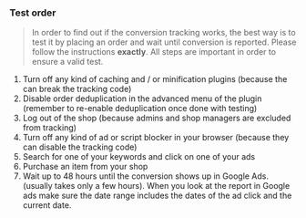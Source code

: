 ### Test order

> In order to find out if the conversion tracking works, the best way is to test it by placing an order and wait until conversion is reported. Please follow the instructions **exactly**. All steps are important in order to ensure a valid test. 

1. Turn off any kind of caching and / or minification plugins (because the can break the tracking code) 
2. Disable order deduplication in the advanced menu of the plugin (remember to re-enable deduplication once done with testing)
2. Log out of the shop (because admins and shop managers are excluded from tracking)
3. Turn off any kind of ad or script blocker in your browser (because they can disable the tracking code)
4. Search for one of your keywords and click on one of your ads
5. Purchase an item from your shop
6. Wait up to 48 hours until the conversion shows up in Google Ads. (usually takes only a few hours). When you look at the report in Google ads make sure the date range includes the dates of the ad click and the current date. 